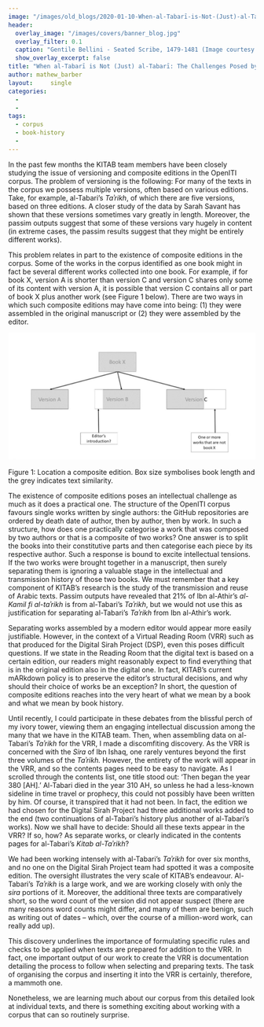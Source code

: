 ```yaml
---
image: "/images/old_blogs/2020-01-10-When-al-Tabarī-is-Not-(Just)-al-Tabarī--The-Challenges-Posed-by-Composite-Editions-in-the-OpenITI-Corpus//media/image1.jpg"
header:
  overlay_image: "/images/covers/banner_blog.jpg"
  overlay_filter: 0.1
  caption: "Gentile Bellini - Seated Scribe, 1479-1481 (Image courtesy of [Isabella Stewart Gardner Museum](https://www.gardnermuseum.org/experience/collection/10755), Boston)" 
  show_overlay_excerpt: false 
title: "When al-Tabarī is Not (Just) al-Tabarī: The Challenges Posed by Composite Editions in the OpenITI Corpus"			
author: mathew_barber		
layout:		single
categories:
  - 
  - 
tags:
  - corpus
  - book-history
  - 
---
```

In the past few months the KITAB team members have been closely studying the issue of versioning and composite editions in the OpenITI corpus. The problem of versioning is the following: For many of the texts in the corpus we possess multiple versions, often based on various editions. Take, for example, al-Tabari’s *Taʾrikh*, of which there are five versions, based on three editions. A closer study of the data by Sarah Savant has shown that these versions sometimes vary greatly in length. Moreover, the passim outputs suggest that some of these versions vary hugely in content (in extreme cases, the passim results suggest that they might be entirely different works).



This problem relates in part to the existence of composite editions in the corpus. Some of the works in the corpus identified as one book might in fact be several different works collected into one book. For example, if for book X, version A is shorter than version C and version C shares only some of its content with version A, it is possible that version C contains all or part of book X plus another work (see Figure 1 below). There are two ways in which such composite editions may have come into being: (1) they were assembled in the original manuscript or (2) they were assembled by the editor.



[![](/images/old_blogs/2020-01-10-When-al-Tabarī-is-Not-(Just)-al-Tabarī--The-Challenges-Posed-by-Composite-Editions-in-the-OpenITI-Corpus//media/image1.jpg)](/images/old_blogs/2020-01-10-When-al-Tabarī-is-Not-(Just)-al-Tabarī--The-Challenges-Posed-by-Composite-Editions-in-the-OpenITI-Corpus//media/image1.jpg)



Figure 1: Location a composite edition. Box size symbolises book length and the grey indicates text similarity.



The existence of composite editions poses an intellectual challenge as much as it does a practical one. The structure of the OpenITI corpus favours single works written by single authors: the GitHub repositories are ordered by death date of author, then by author, then by work. In such a structure, how does one practically categorise a work that was composed by two authors or that is a composite of two works? One answer is to split the books into their constitutive parts and then categorise each piece by its respective author. Such a response is bound to excite intellectual tensions. If the two works were brought together in a manuscript, then surely separating them is ignoring a valuable stage in the intellectual and transmission history of those two books. We must remember that a key component of KITAB’s research is the study of the transmission and reuse of Arabic texts. Passim outputs have revealed that 21% of Ibn al-Athir’s *al-Kamil fi al-taʾrikh* is from al-Tabari’s *Taʾrikh*, but we would not use this as justification for separating al-Tabari’s *Taʾrikh* from Ibn al-Athir’s work.



Separating works assembled by a modern editor would appear more easily justifiable. However, in the context of a Virtual Reading Room (VRR) such as that produced for the Digital Sirah Project (DSP), even this poses difficult questions. If we state in the Reading Room that the digital text is based on a certain edition, our readers might reasonably expect to find everything that is in the original edition also in the digital one. In fact, KITAB’s current mARkdown policy is to preserve the editor’s structural decisions, and why should their choice of works be an exception? In short, the question of composite editions reaches into the very heart of what we mean by a book and what we mean by book history.



Until recently, I could participate in these debates from the blissful perch of my ivory tower, viewing them an engaging intellectual discussion among the many that we have in the KITAB team. Then, when assembling data on al-Tabari’s *Taʾrikh* for the VRR, I made a discomfiting discovery. As the VRR is concerned with the *Sira* of Ibn Ishaq, one rarely ventures beyond the first three volumes of the *Taʾrikh.* However, the entirety of the work will appear in the VRR, and so the contents pages need to be easy to navigate. As I scrolled through the contents list, one title stood out: ‘Then began the year 380 \[AH\].’ Al-Tabari died in the year 310 AH, so unless he had a less-known sideline in time travel or prophecy, this could not possibly have been written by him. Of course, it transpired that it had not been. In fact, the edition we had chosen for the Digital Sirah Project had three additional works added to the end (two continuations of al-Tabari’s history plus another of al-Tabari’s works). Now we shall have to decide: Should all these texts appear in the VRR? If so, how? As separate works, or clearly indicated in the contents pages for al-Tabari’s *Kitab al-Taʾrikh*?



We had been working intensely with al-Tabari’s *Taʾrikh* for over six months, and no one on the Digital Sirah Project team had spotted it was a composite edition. The oversight illustrates the very scale of KITAB’s endeavour. Al-Tabari’s *Taʾrikh* is a large work, and we are working closely with only the *sira* portions of it. Moreover, the additional three texts are comparatively short, so the word count of the version did not appear suspect (there are many reasons word counts might differ, and many of them are benign, such as writing out of dates – which, over the course of a million-word work, can really add up).



This discovery underlines the importance of formulating specific rules and checks to be applied when texts are prepared for addition to the VRR. In fact, one important output of our work to create the VRR is documentation detailing the process to follow when selecting and preparing texts. The task of organising the corpus and inserting it into the VRR is certainly, therefore, a mammoth one.



Nonetheless, we are learning much about our corpus from this detailed look at individual texts, and there is something exciting about working with a corpus that can so routinely surprise.

